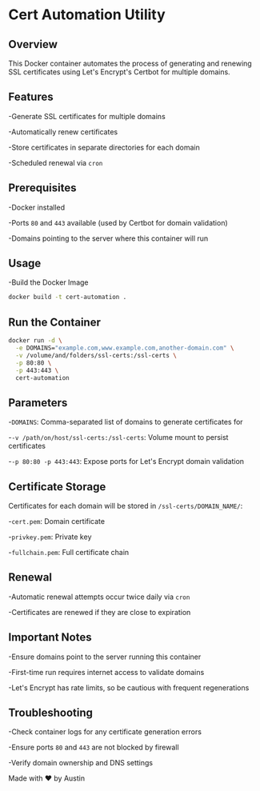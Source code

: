 # Cert Automation Utility
## Overview
This Docker container automates the process of generating and renewing SSL certificates using Let's Encrypt's Certbot for multiple domains.

## Features
-Generate SSL certificates for multiple domains

-Automatically renew certificates

-Store certificates in separate directories for each domain

-Scheduled renewal via ```cron```

## Prerequisites
-Docker installed

-Ports ```80``` and ```443``` available (used by Certbot for domain validation)

-Domains pointing to the server where this container will run

## Usage
-Build the Docker Image
```bash
docker build -t cert-automation .
```

## Run the Container
```bash
docker run -d \
  -e DOMAINS="example.com,www.example.com,another-domain.com" \
  -v /volume/and/folders/ssl-certs:/ssl-certs \
  -p 80:80 \
  -p 443:443 \
  cert-automation
```

## Parameters
-```DOMAINS```: Comma-separated list of domains to generate certificates for

-```-v /path/on/host/ssl-certs:/ssl-certs```: Volume mount to persist certificates

-```-p 80:80 -p 443:443```: Expose ports for Let's Encrypt domain validation


## Certificate Storage
Certificates for each domain will be stored in ```/ssl-certs/DOMAIN_NAME/```:

-```cert.pem```: Domain certificate

-```privkey.pem```: Private key

-```fullchain.pem```: Full certificate chain

## Renewal
-Automatic renewal attempts occur twice daily via ```cron```

-Certificates are renewed if they are close to expiration

## Important Notes
-Ensure domains point to the server running this container

-First-time run requires internet access to validate domains

-Let's Encrypt has rate limits, so be cautious with frequent regenerations

## Troubleshooting
-Check container logs for any certificate generation errors

-Ensure ports ```80``` and ```443``` are not blocked by firewall

-Verify domain ownership and DNS settings

Made with ♥️ by Austin